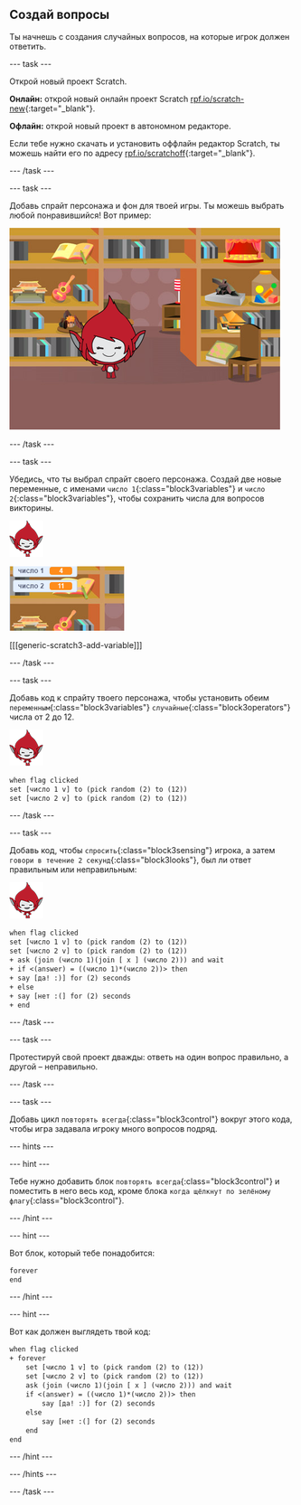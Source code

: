 ## Создай вопросы

Ты начнешь с создания случайных вопросов, на которые игрок должен ответить.

--- task ---

Открой новый проект Scratch.

**Онлайн:** открой новый онлайн проект Scratch [rpf.io/scratch-new](http://rpf.io/scratch-new){:target="_blank"}.

**Офлайн:** открой новый проект в автономном редакторе.

Если тебе нужно скачать и установить оффлайн редактор Scratch, ты можешь найти его по адресу [rpf.io/scratchoff](http://rpf.io/scratchoff){:target="_blank"}.

--- /task ---

--- task ---

Добавь спрайт персонажа и фон для твоей игры. Ты можешь выбрать любой понравившийся! Вот пример:

![снимок экрана](images/brain-setting.png)

--- /task ---

--- task ---

Убедись, что ты выбрал спрайт своего персонажа. Создай две новые переменные, с именами `число 1`{:class="block3variables"} и `число 2`{:class="block3variables"}, чтобы сохранить числа для вопросов викторины.

![снимок экрана](images/giga-sprite.png)

![снимок экрана](images/brain-variables.png)

[[[generic-scratch3-add-variable]]]

--- /task ---

--- task ---

Добавь код к спрайту твоего персонажа, чтобы установить обеим `переменным`{:class="block3variables"} `случайные`{:class="block3operators"} числа от 2 до 12.

![снимок экрана](images/giga-sprite.png)

```blocks3
when flag clicked
set [число 1 v] to (pick random (2) to (12))
set [число 2 v] to (pick random (2) to (12))
```

--- /task ---

--- task ---

Добавь код, чтобы `спросить`{:class="block3sensing"} игрока, а затем `говори в течение 2 секунд`{:class="block3looks"}, был ли ответ правильным или неправильным:

![снимок экрана](images/giga-sprite.png)

```blocks3
when flag clicked
set [число 1 v] to (pick random (2) to (12))
set [число 2 v] to (pick random (2) to (12))
+ ask (join (число 1)(join [ x ] (число 2))) and wait
+ if <(answer) = ((число 1)*(число 2))> then
+ say [да! :)] for (2) seconds
+ else
+ say [нет :(] for (2) seconds
+ end
```

--- /task ---

--- task ---

Протестируй свой проект дважды: ответь на один вопрос правильно, а другой – неправильно.

--- /task ---

--- task ---

Добавь цикл `повторять всегда`{:class="block3control"} вокруг этого кода, чтобы игра задавала игроку много вопросов подряд.

--- hints ---


--- hint ---

Тебе нужно добавить блок `повторять всегда`{:class="block3control"} и поместить в него весь код, кроме блока `когда щёлкнут по зелёному флагу`{:class="block3control"}.

--- /hint ---

--- hint ---

Вот блок, который тебе понадобится:

```blocks3
forever
end
```

--- /hint ---

--- hint ---

Вот как должен выглядеть твой код:

```blocks3
when flag clicked
+ forever
	set [число 1 v] to (pick random (2) to (12))
	set [число 2 v] to (pick random (2) to (12))
	ask (join (число 1)(join [ x ] (число 2))) and wait
	if <(answer) = ((число 1)*(число 2))> then
		say [да! :)] for (2) seconds
	else
		say [нет :(] for (2) seconds
	end
end
```

--- /hint ---

--- /hints ---

--- /task ---